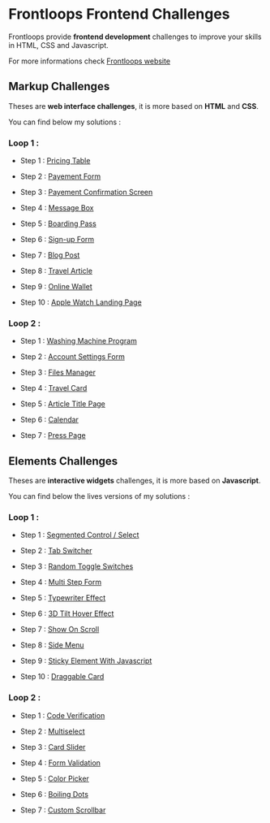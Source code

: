 # Frontloops Frontend Challenges

Frontloops provide **frontend development** challenges to improve your skills in HTML, CSS and Javascript.

For more informations check [Frontloops website](https://frontloops.io/)

## Markup Challenges

Theses are **web interface challenges**, it is more based on **HTML** and **CSS**.

You can find below my solutions :

### Loop 1 :

- Step 1 : [Pricing Table](https://github.com/zathio/frontloops-challenges/tree/master/markup-challenges/loop1-step1/README.md)

- Step 2 : [Payement Form](https://github.com/zathio/frontloops-challenges/tree/master/markup-challenges/loop1-step2/README.md)

- Step 3 : [Payement Confirmation Screen](https://github.com/zathio/frontloops-challenges/tree/master/markup-challenges/loop1-step3/README.md)

- Step 4 : [Message Box](https://github.com/zathio/frontloops-challenges/tree/master/markup-challenges/loop1-step4/README.md)

- Step 5 : [Boarding Pass](https://github.com/zathio/frontloops-challenges/tree/master/markup-challenges/loop1-step5/README.md)

- Step 6 : [Sign-up Form](https://github.com/zathio/frontloops-challenges/tree/master/markup-challenges/loop1-step6/README.md)

- Step 7 : [Blog Post](https://github.com/zathio/frontloops-challenges/tree/master/markup-challenges/loop1-step7/README.md)

- Step 8 : [Travel Article](https://github.com/zathio/frontloops-challenges/tree/master/markup-challenges/loop1-step8/README.md)

- Step 9 : [Online Wallet](https://github.com/zathio/frontloops-challenges/tree/master/markup-challenges/loop1-step9/README.md)

- Step 10 : [Apple Watch Landing Page](https://github.com/zathio/frontloops-challenges/tree/master/markup-challenges/loop1-step10/README.md)

### Loop 2 :

- Step 1 : [Washing Machine Program](https://github.com/zathio/frontloops-challenges/tree/master/markup-challenges/loop2-step1/README.md)

- Step 2 : [Account Settings Form](https://github.com/zathio/frontloops-challenges/tree/master/markup-challenges/loop2-step2/README.md)

- Step 3 : [Files Manager](https://github.com/zathio/frontloops-challenges/tree/master/markup-challenges/loop2-step3/README.md)

- Step 4 : [Travel Card](https://github.com/zathio/frontloops-challenges/tree/master/markup-challenges/loop2-step4/README.md)

- Step 5 : [Article Title Page](https://github.com/zathio/frontloops-challenges/tree/master/markup-challenges/loop2-step5/README.md)

- Step 6 : [Calendar](https://github.com/zathio/frontloops-challenges/tree/master/markup-challenges/loop2-step6/README.md)

- Step 7 : [Press Page](https://github.com/zathio/frontloops-challenges/tree/master/markup-challenges/loop2-step7/README.md)

## Elements Challenges

Theses are **interactive widgets** challenges, it is more based on **Javascript**.

You can find below the lives versions of my solutions :

### Loop 1 :

- Step 1 : [Segmented Control / Select](https://github.com/zathio/frontloops-challenges/tree/master/elements-challenges/loop1-step1/README.md)

- Step 2 : [Tab Switcher](https://github.com/zathio/frontloops-challenges/tree/master/elements-challenges/loop1-step2/README.md)

- Step 3 : [Random Toggle Switches](https://github.com/zathio/frontloops-challenges/tree/master/elements-challenges/loop1-step3/README.md)

- Step 4 : [Multi Step Form](https://github.com/zathio/frontloops-challenges/tree/master/elements-challenges/loop1-step4/README.md)

- Step 5 : [Typewriter Effect](https://github.com/zathio/frontloops-challenges/tree/master/elements-challenges/loop1-step5/README.md)

- Step 6 : [3D Tilt Hover Effect](https://github.com/zathio/frontloops-challenges/tree/master/elements-challenges/loop1-step6/README.md)

- Step 7 : [Show On Scroll](https://github.com/zathio/frontloops-challenges/tree/master/elements-challenges/loop1-step7/README.md)

- Step 8 : [Side Menu](https://github.com/zathio/frontloops-challenges/tree/master/elements-challenges/loop1-step8/README.md)

- Step 9 : [Sticky Element With Javascript](https://github.com/zathio/frontloops-challenges/tree/master/elements-challenges/loop1-step9/README.md)

- Step 10 : [Draggable Card](https://github.com/zathio/frontloops-challenges/tree/master/elements-challenges/loop1-step10/README.md)

### Loop 2 :

- Step 1 : [Code Verification](https://github.com/zathio/frontloops-challenges/tree/master/elements-challenges/loop2-step1/README.md)

- Step 2 : [Multiselect](https://github.com/zathio/frontloops-challenges/tree/master/elements-challenges/loop2-step2/README.md)

- Step 3 : [Card Slider](https://github.com/zathio/frontloops-challenges/tree/master/elements-challenges/loop2-step3/README.md)

- Step 4 : [Form Validation](https://github.com/zathio/frontloops-challenges/tree/master/elements-challenges/loop2-step4/README.md)

- Step 5 : [Color Picker](https://github.com/zathio/frontloops-challenges/tree/master/elements-challenges/loop2-step5/README.md)

- Step 6 : [Boiling Dots](https://github.com/zathio/frontloops-challenges/tree/master/elements-challenges/loop2-step6/README.md)

- Step 7 : [Custom Scrollbar](https://github.com/zathio/frontloops-challenges/tree/master/elements-challenges/loop2-step7/README.md)